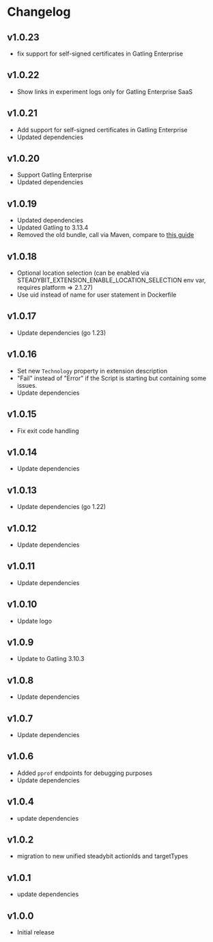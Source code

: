 # Changelog

## v1.0.23

- fix support for self-signed certificates in Gatling Enterprise

## v1.0.22

- Show links in experiment logs only for Gatling Enterprise SaaS

## v1.0.21

- Add support for self-signed certificates in Gatling Enterprise
- Updated dependencies

## v1.0.20

- Support Gatling Enterprise
- Updated dependencies

## v1.0.19

- Updated dependencies
- Updated Gatling to 3.13.4
- Removed the old bundle, call via Maven, compare to [this guide](https://docs.gatling.io/release-notes/upgrading/3.10-to-3.11/#replacing-the-hand-made-bundle-with-a-maven-wrapper-based-one)

## v1.0.18

- Optional location selection (can be enabled via STEADYBIT_EXTENSION_ENABLE_LOCATION_SELECTION env var, requires platform => 2.1.27)
- Use uid instead of name for user statement in Dockerfile

## v1.0.17

- Update dependencies (go 1.23)

## v1.0.16

- Set new `Technology` property in extension description
- "Fail" instead of "Error" if the Script is starting but containing some issues.
- Update dependencies

## v1.0.15

- Fix exit code handling

## v1.0.14

- Update dependencies

## v1.0.13

- Update dependencies (go 1.22)

## v1.0.12

- Update dependencies

## v1.0.11

- Update dependencies

## v1.0.10

- Update logo

## v1.0.9

- Update to Gatling 3.10.3

## v1.0.8

- Update dependencies

## v1.0.7

- Update dependencies

## v1.0.6

- Added `pprof` endpoints for debugging purposes
- Update dependencies

## v1.0.4

- update dependencies

## v1.0.2

- migration to new unified steadybit actionIds and targetTypes

## v1.0.1

- update dependencies

## v1.0.0

 - Initial release
